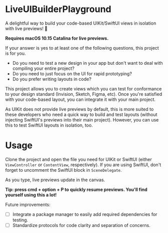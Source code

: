 # LiveUIBuilderPlayground
A delightful way to build your code-based UIKit/SwiftUI views in isolation with live previews!  🎉

**Requires macOS 10.15 Catalina for live previews.**

If your answer is yes to at least one of the following questions, this project is for you.

- Do you need to test a new design in your app but don't want to deal with compiling your entire project?
- Do you need to just focus on the UI for rapid prototyping?
- Do you prefer writing layouts in code?

This project allows you to create views which you can test for conformance to your design standard (Invision, Sketch, Figma, etc). Once you're satisfied with your code-based layout, you can integrate it with your main project.

As UIKit does not provide live previews by default, this is more suited to these developers who need a quick way to build and test layouts (without injecting SwiftUI's previews into their main project). However, you can use this to test SwiftUI layouts in isolation, too.

# Usage

Clone the project and open the file you need for UIKit or SwiftUI (either `ViewController` or `ContentView`, respectively). If you are using SwiftUI, don't forget to uncomment the SwiftUI block in `SceneDelegate`.

As you type, live previews update in the canvas. 

**Tip: press cmd + option + P to quickly resume previews. You'll find yourself using this a lot!**

Future improvements:

- [ ] Integrate a package manager to easily add required dependencies for testing.
- [ ] Standardize protocols for code clarity and separation of concerns.
